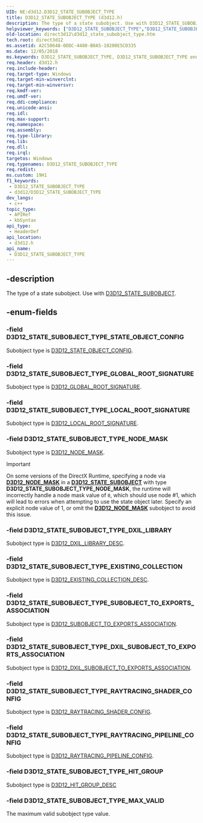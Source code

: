 ```yaml
---
UID: NE:d3d12.D3D12_STATE_SUBOBJECT_TYPE
title: D3D12_STATE_SUBOBJECT_TYPE (d3d12.h)
description: The type of a state subobject. Use with D3D12_STATE_SUBOBJECT.
helpviewer_keywords: ["D3D12_STATE_SUBOBJECT_TYPE","D3D12_STATE_SUBOBJECT_TYPE enumeration","D3D12_STATE_SUBOBJECT_TYPE_DXIL_LIBRARY","D3D12_STATE_SUBOBJECT_TYPE_DXIL_SUBOBJECT_TO_EXPORTS_ASSOCIATION","D3D12_STATE_SUBOBJECT_TYPE_EXISTING_COLLECTION","D3D12_STATE_SUBOBJECT_TYPE_GLOBAL_ROOT_SIGNATURE","D3D12_STATE_SUBOBJECT_TYPE_HIT_GROUP","D3D12_STATE_SUBOBJECT_TYPE_LOCAL_ROOT_SIGNATURE","D3D12_STATE_SUBOBJECT_TYPE_MAX_VALID","D3D12_STATE_SUBOBJECT_TYPE_NODE_MASK","D3D12_STATE_SUBOBJECT_TYPE_RAYTRACING_PIPELINE_CONFIG","D3D12_STATE_SUBOBJECT_TYPE_RAYTRACING_SHADER_CONFIG","D3D12_STATE_SUBOBJECT_TYPE_STATE_OBJECT_CONFIG","D3D12_STATE_SUBOBJECT_TYPE_SUBOBJECT_TO_EXPORTS_ASSOCIATION","d3d12/D3D12_STATE_SUBOBJECT_TYPE","d3d12/D3D12_STATE_SUBOBJECT_TYPE_DXIL_LIBRARY","d3d12/D3D12_STATE_SUBOBJECT_TYPE_DXIL_SUBOBJECT_TO_EXPORTS_ASSOCIATION","d3d12/D3D12_STATE_SUBOBJECT_TYPE_EXISTING_COLLECTION","d3d12/D3D12_STATE_SUBOBJECT_TYPE_GLOBAL_ROOT_SIGNATURE","d3d12/D3D12_STATE_SUBOBJECT_TYPE_HIT_GROUP","d3d12/D3D12_STATE_SUBOBJECT_TYPE_LOCAL_ROOT_SIGNATURE","d3d12/D3D12_STATE_SUBOBJECT_TYPE_MAX_VALID","d3d12/D3D12_STATE_SUBOBJECT_TYPE_NODE_MASK","d3d12/D3D12_STATE_SUBOBJECT_TYPE_RAYTRACING_PIPELINE_CONFIG","d3d12/D3D12_STATE_SUBOBJECT_TYPE_RAYTRACING_SHADER_CONFIG","d3d12/D3D12_STATE_SUBOBJECT_TYPE_STATE_OBJECT_CONFIG","d3d12/D3D12_STATE_SUBOBJECT_TYPE_SUBOBJECT_TO_EXPORTS_ASSOCIATION","direct3d12.d3d12_state_subobject_type"]
old-location: direct3d12\d3d12_state_subobject_type.htm
tech.root: direct3d12
ms.assetid: A2C50648-0DDC-4480-B0A5-10200E5CD335
ms.date: 12/05/2018
ms.keywords: D3D12_STATE_SUBOBJECT_TYPE, D3D12_STATE_SUBOBJECT_TYPE enumeration, D3D12_STATE_SUBOBJECT_TYPE_DXIL_LIBRARY, D3D12_STATE_SUBOBJECT_TYPE_DXIL_SUBOBJECT_TO_EXPORTS_ASSOCIATION, D3D12_STATE_SUBOBJECT_TYPE_EXISTING_COLLECTION, D3D12_STATE_SUBOBJECT_TYPE_GLOBAL_ROOT_SIGNATURE, D3D12_STATE_SUBOBJECT_TYPE_HIT_GROUP, D3D12_STATE_SUBOBJECT_TYPE_LOCAL_ROOT_SIGNATURE, D3D12_STATE_SUBOBJECT_TYPE_MAX_VALID, D3D12_STATE_SUBOBJECT_TYPE_NODE_MASK, D3D12_STATE_SUBOBJECT_TYPE_RAYTRACING_PIPELINE_CONFIG, D3D12_STATE_SUBOBJECT_TYPE_RAYTRACING_SHADER_CONFIG, D3D12_STATE_SUBOBJECT_TYPE_STATE_OBJECT_CONFIG, D3D12_STATE_SUBOBJECT_TYPE_SUBOBJECT_TO_EXPORTS_ASSOCIATION, d3d12/D3D12_STATE_SUBOBJECT_TYPE, d3d12/D3D12_STATE_SUBOBJECT_TYPE_DXIL_LIBRARY, d3d12/D3D12_STATE_SUBOBJECT_TYPE_DXIL_SUBOBJECT_TO_EXPORTS_ASSOCIATION, d3d12/D3D12_STATE_SUBOBJECT_TYPE_EXISTING_COLLECTION, d3d12/D3D12_STATE_SUBOBJECT_TYPE_GLOBAL_ROOT_SIGNATURE, d3d12/D3D12_STATE_SUBOBJECT_TYPE_HIT_GROUP, d3d12/D3D12_STATE_SUBOBJECT_TYPE_LOCAL_ROOT_SIGNATURE, d3d12/D3D12_STATE_SUBOBJECT_TYPE_MAX_VALID, d3d12/D3D12_STATE_SUBOBJECT_TYPE_NODE_MASK, d3d12/D3D12_STATE_SUBOBJECT_TYPE_RAYTRACING_PIPELINE_CONFIG, d3d12/D3D12_STATE_SUBOBJECT_TYPE_RAYTRACING_SHADER_CONFIG, d3d12/D3D12_STATE_SUBOBJECT_TYPE_STATE_OBJECT_CONFIG, d3d12/D3D12_STATE_SUBOBJECT_TYPE_SUBOBJECT_TO_EXPORTS_ASSOCIATION, direct3d12.d3d12_state_subobject_type
req.header: d3d12.h
req.include-header: 
req.target-type: Windows
req.target-min-winverclnt: 
req.target-min-winversvr: 
req.kmdf-ver: 
req.umdf-ver: 
req.ddi-compliance: 
req.unicode-ansi: 
req.idl: 
req.max-support: 
req.namespace: 
req.assembly: 
req.type-library: 
req.lib: 
req.dll: 
req.irql: 
targetos: Windows
req.typenames: D3D12_STATE_SUBOBJECT_TYPE
req.redist: 
ms.custom: 19H1
f1_keywords:
 - D3D12_STATE_SUBOBJECT_TYPE
 - d3d12/D3D12_STATE_SUBOBJECT_TYPE
dev_langs:
 - c++
topic_type:
 - APIRef
 - kbSyntax
api_type:
 - HeaderDef
api_location:
 - d3d12.h
api_name:
 - D3D12_STATE_SUBOBJECT_TYPE
---
```


## -description

The type of a state subobject. Use with [D3D12_STATE_SUBOBJECT](/windows/win32/api/d3d12/ns-d3d12-d3d12_state_subobject).

## -enum-fields

### -field D3D12_STATE_SUBOBJECT_TYPE_STATE_OBJECT_CONFIG

Subobject type is <a href="/windows/win32/api/d3d12/ns-d3d12-d3d12_state_object_config">D3D12_STATE_OBJECT_CONFIG</a>.

### -field D3D12_STATE_SUBOBJECT_TYPE_GLOBAL_ROOT_SIGNATURE

Subobject type is <a href="/windows/win32/api/d3d12/ns-d3d12-d3d12_global_root_signature">D3D12_GLOBAL_ROOT_SIGNATURE</a>.

### -field D3D12_STATE_SUBOBJECT_TYPE_LOCAL_ROOT_SIGNATURE

Subobject type is <a href="/windows/win32/api/d3d12/ns-d3d12-d3d12_local_root_signature">D3D12_LOCAL_ROOT_SIGNATURE</a>.

### -field D3D12_STATE_SUBOBJECT_TYPE_NODE_MASK

Subobject type is <a href="/windows/win32/api/d3d12/ns-d3d12-d3d12_node_mask">D3D12_NODE_MASK</a>.

> [!IMPORTANT]
> On some versions of the DirectX Runtime, specifying a node via [**D3D12_NODE_MASK**](/windows/win32/api/d3d12/ns-d3d12-d3d12_node_mask) in a [**D3D12_STATE_SUBOBJECT**](/windows/win32/api/d3d12/ns-d3d12-d3d12_state_subobject) with type **D3D12_STATE_SUBOBJECT_TYPE_NODE_MASK**, the runtime will incorrectly handle a node mask value of `0`, which should use node #1, which will lead to errors when attempting to use the state object later. Specify an explicit node value of 1, or omit the [**D3D12_NODE_MASK**](/windows/win32/api/d3d12/ns-d3d12-d3d12_node_mask) subobject to avoid this issue.

### -field D3D12_STATE_SUBOBJECT_TYPE_DXIL_LIBRARY

Subobject type is <a href="/windows/win32/api/d3d12/ns-d3d12-d3d12_dxil_library_desc">D3D12_DXIL_LIBRARY_DESC</a>.

### -field D3D12_STATE_SUBOBJECT_TYPE_EXISTING_COLLECTION

Subobject type is <a href="/windows/win32/api/d3d12/ns-d3d12-d3d12_existing_collection_desc">D3D12_EXISTING_COLLECTION_DESC</a>.

### -field D3D12_STATE_SUBOBJECT_TYPE_SUBOBJECT_TO_EXPORTS_ASSOCIATION

Subobject type is <a href="../d3d12/ns-d3d12-d3d12_subobject_to_exports_association.md">D3D12_SUBOBJECT_TO_EXPORTS_ASSOCIATION</a>.

### -field D3D12_STATE_SUBOBJECT_TYPE_DXIL_SUBOBJECT_TO_EXPORTS_ASSOCIATION

Subobject type is <a href="/windows/win32/api/d3d12/ns-d3d12-d3d12_dxil_subobject_to_exports_association">D3D12_DXIL_SUBOBJECT_TO_EXPORTS_ASSOCIATION</a>.

### -field D3D12_STATE_SUBOBJECT_TYPE_RAYTRACING_SHADER_CONFIG

Subobject type is <a href="/windows/win32/api/d3d12/ns-d3d12-d3d12_raytracing_shader_config">D3D12_RAYTRACING_SHADER_CONFIG</a>.

### -field D3D12_STATE_SUBOBJECT_TYPE_RAYTRACING_PIPELINE_CONFIG

Subobject type is <a href="/windows/win32/api/d3d12/ns-d3d12-d3d12_raytracing_pipeline_config">D3D12_RAYTRACING_PIPELINE_CONFIG</a>.

### -field D3D12_STATE_SUBOBJECT_TYPE_HIT_GROUP

Subobject type is <a href="/windows/win32/api/d3d12/ns-d3d12-d3d12_hit_group_desc">D3D12_HIT_GROUP_DESC</a>

### -field D3D12_STATE_SUBOBJECT_TYPE_MAX_VALID

The maximum valid subobject type value.
